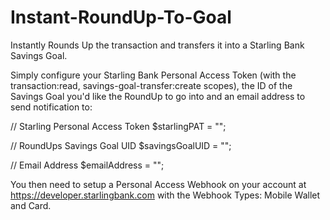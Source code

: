 # Instant-RoundUp-To-Goal
Instantly Rounds Up the transaction and transfers it into a Starling Bank Savings Goal.

Simply configure your Starling Bank Personal Access Token (with the transaction:read, savings-goal-transfer:create scopes), the ID of the Savings Goal you'd like the RoundUp to go into and an email address to send notification to:

// Starling Personal Access Token
$starlingPAT = "";

// RoundUps Savings Goal UID
$savingsGoalUID = "";

// Email Address
$emailAddress = "";

You then need to setup a Personal Access Webhook on your account at https://developer.starlingbank.com with the Webhook Types: Mobile Wallet and Card.
